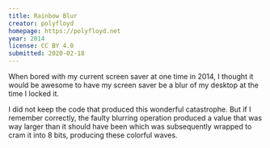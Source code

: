 ```yaml
---
title: Rainbow Blur
creator: polyfloyd
homepage: https://polyfloyd.net
year: 2014
license: CC BY 4.0
submitted: 2020-02-18
---
```


When bored with my current screen saver at one time in 2014, I thought it would
be awesome to have my screen saver be a blur of my desktop at the time I locked
it.

I did not keep the code that produced this wonderful catastrophe. But if I
remember correctly, the faulty blurring operation produced a value that was way
larger than it should have been which was subsequently wrapped to cram it into
8 bits, producing these colorful waves.
